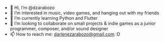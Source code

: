 - 👋 Hi, I’m @dzarabozo
- 👀 I’m interested in music, video games, and hanging out with my friends
- 🌱 I’m currently learning Python and Flutter
- 💞️ I’m looking to collaborate on small projects & indie games as a junior programmer, composer, and/or sound designer
- 📫 How to reach me: darlenezarabozo@gmail.com :D

<!---
dzarabozo/dzarabozo is a ✨ special ✨ repository because its `README.md` (this file) appears on your GitHub profile.
You can click the Preview link to take a look at your changes.
--->
